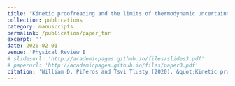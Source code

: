```yaml
---
title: "Kinetic proofreading and the limits of thermodynamic uncertainty"
collection: publications
category: manuscripts
permalink: /publication/paper_tur
excerpt: ''
date: 2020-02-01
venue: 'Physical Review E'
# slidesurl: 'http://academicpages.github.io/files/slides3.pdf'
# paperurl: 'http://academicpages.github.io/files/paper3.pdf'
citation: 'William D. Piñeros and Tsvi Tlusty (2020). &quot;Kinetic proofreading and the limits of thermodynamic uncertainty &quot; <i>Phys. Rev. E.</i>'
---
```

